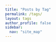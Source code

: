 ```yaml
---
title: "Posts by Tag"
permalink: /tags/
layout: tags
author_profile: false
sidebar:
  nav: "site_map"
---
```

